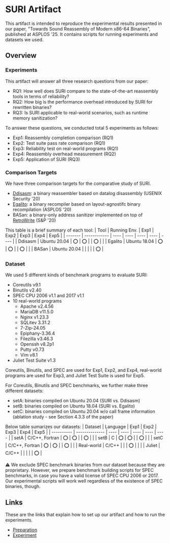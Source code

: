 # SURI Artifact

This artifact is intended to reproduce the experimental results presented in
our paper, "Towards Sound Reassembly of Modern x86-64 Binaries", published at
ASPLOS '25. It contains scripts for running experiments and datasets we used.

## Overview

### Experiments

This artifact will answer all three research questions from our paper:
- RQ1: How well does SURI compare to the state-of-the-art reassembly tools in terms of reliability?
- RQ2: How big is the performance overhead introduced by SURI for rewritten binaries?
- RQ3: Is SURI applicable to real-world scenarios, such as runtime memory sanitization?

To answer these questions, we conducted total 5 experiments as follows:
- Exp1: Reassembly completion comparison (RQ1)
- Exp2: Test suite pass rate comparison (RQ1)
- Exp3: Reliability test on real-world programs (RQ1)
- Exp4: Reassembly overhead measurement (RQ2)
- Exp5: Application of SURI (RQ3)

### Comparison Targets

We have three comparison targets for the comparative study of SURI.
- [Ddisasm](https://github.com/GrammaTech/ddisasm): a binary reassembler based on datalog disassembly (USENIX Security '20)
- [Egalito](https://github.com/columbia/egalito): a binary recompiler based on layout-agnostifc binary recompilation (ASPLOS '20)
- BASan: a binary-only address sanitizer implemented on top of [RetroWrite](https://github.com/HexHive/retrowrite) (S&P '20)

This table is a brief summary of each tool:
| Tool    | Running Env. | Exp1 | Exp2 | Exp3 | Exp4 | Exp5 |
| ------- | ------------ | ---- | ---- | ---- | ---- | ---- |
| Ddisasm | Ubuntu 20.04 | :o:  | :o:  |      | :o:  |      |
| Egalito | Ubuntu 18.04 | :o:  | :o:  |      | :o:  |      |
| BASan   | Ubuntu 20.04 |      |      |      |      | :o:  |

### Dataset

We used 5 different kinds of benchmark programs to evaluate SURI:
- Coreutils v9.1
- Binutils v2.40
- SPEC CPU 2006 v1.1 and 2017 v1.1
- 10 real-world programs
  - Apache v2.4.56
  - MariaDB v11.5.0
  - Nginx v1.23.3
  - SQLitev 3.31.2
  - 7-Zip-24.05
  - Epiphany-3.36.4
  - Filezilla v3.46.3
  - Openssh v8.2p1
  - Putty v0.73
  - Vim v8.1
- Juliet Test Suite v1.3

Coreutils, Binutils, and SPEC are used for Exp1, Exp2, and Exp4, real-world programs are used for Exp3, and Juliet Test Suite is used for Exp5.

For Coreutils, Binutils and SPEC benchmarks, we further make three different datasets:
- setA: binaries compiled on Ubuntu 20.04 (SURI vs. Ddisasm)
- setB: binaries compiled on Ubuntu 18.04 (SURI vs. Egalito)
- setC: binaries compiled on Ubuntu 20.04 w/o call frame information (ablation study - see Section 4.3.3 of the paper)

Below table sumarizes our datasets:
| Dataset    | Language       | Exp1 | Exp2 | Exp3 | Exp4 | Exp5 |
| ---------- | -------------- | ---- | ---- | ---- | ---- | ---- |
| setA       | C/C++, Fortran | :o:  | :o:  |      | :o:  |      |
| setB       | C              | :o:  | :o:  |      | :o:  |      |
| setC       | C/C++, Fortran | :o:  | :o:  |      | :o:  |      |
| Real-world | C/C++          |      |      | :o:  |      |      |
| Juliet     | C/C++          |      |      |      |      | :o:  |

:warning: We exclude SPEC benchmark binaries from our dataset because they are
proprietary. However, we prepare benchmark building scripts for SPEC benchmarks, in case you have a valid license of SPEC CPU 2006 or 2017.
Our experimental scripts will work well regardless of the existence of SPEC binaries, though.

## Links

These are the links that explain how to set up our artifact and how to run the experiments.
- [Preparation](FIXME)
- [Experiment](FIXME)
